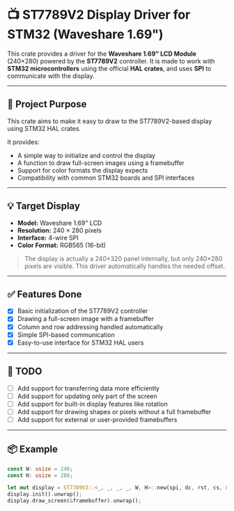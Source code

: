 # 📺 ST7789V2 Display Driver for STM32 (Waveshare 1.69")

This crate provides a driver for the **Waveshare 1.69" LCD Module** (240×280) powered by the **ST7789V2** controller. It is made to work with **STM32 microcontrollers** using the official **HAL crates**, and uses **SPI** to communicate with the display.

---

## 🎯 Project Purpose

This crate aims to make it easy to draw to the ST7789V2-based display using STM32 HAL crates.

It provides:

- A simple way to initialize and control the display
- A function to draw full-screen images using a framebuffer
- Support for color formats the display expects
- Compatibility with common STM32 boards and SPI interfaces

---

## 💡 Target Display

- **Model:** Waveshare 1.69" LCD
- **Resolution:** 240 × 280 pixels
- **Interface:** 4-wire SPI
- **Color Format:** RGB565 (16-bit)

> The display is actually a 240×320 panel internally, but only 240×280 pixels are visible. This driver automatically handles the needed offset.

---

## ✅ Features Done

- [x] Basic initialization of the ST7789V2 controller
- [x] Drawing a full-screen image with a framebuffer
- [x] Column and row addressing handled automatically
- [x] Simple SPI-based communication
- [x] Easy-to-use interface for STM32 HAL users

---

## 📝 TODO

- [ ] Add support for transferring data more efficiently
- [ ] Add support for updating only part of the screen
- [ ] Add support for built-in display features like rotation
- [ ] Add support for drawing shapes or pixels without a full framebuffer
- [ ] Add support for external or user-provided framebuffers

---

## 📦 Example

```rust
const W: usize = 240;
const H: usize = 280;

let mut display = ST7789V2::<_, _, _, _, W, H>::new(spi, dc, rst, cs, &mut delay);
display.init().unwrap();
display.draw_screen(&framebuffer).unwrap();
```
